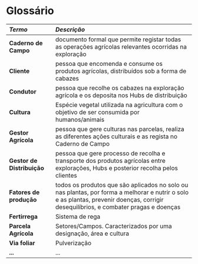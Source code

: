 # Glossário

| **_Termo_**                | **_Descrição_**                                                                                                                                                                       |
| :------------------------- | :------------------------------------------------------------------------------------------------------------------------------------------------------------------------------------ |
| **Caderno de Campo**       | documento formal que permite registar todas as operações agrícolas relevantes ocorridas na exploração                                                                                 |
| **Cliente**                | pessoa que encomenda e consume os produtos agrícolas, distribuídos sob a forma de cabazes                                                                                             |
| **Condutor**               | pessoa que recolhe os cabazes na exploração agrícola e os deposita nos Hubs de distribuição                                                                                           |
| **Cultura**                | Espécie vegetal utilizada na agricultura com o objetivo de ser consumida por humanos/animais                                                                                          |
| **Gestor Agrícola**        | pessoa que gere culturas nas parcelas, realiza as diferentes ações culturais e as regista no Caderno de Campo                                                                         |
| **Gestor de Distribuição** | pessoa que gere processo de recolha e transporte dos produtos agrícolas entre explorações, Hubs e posterior recolha pelos clientes                                                    |
| **Fatores de produção**    | todos os produtos que são aplicados no solo ou nas plantas, por forma a melhorar e nutrir o solo e as plantas, prevenir doenças, corrigir desequilíbrios, e combater pragas e doenças |
| **Fertirrega**             | Sistema de rega                                                                                                                                                                       |
| **Parcela Agrícola**       | Setores/Campos. Caracterizados por uma designação, área e cultura                                                                                                                     |
| **Via foliar**             | Pulverização                                                                                                                                                                          |
| **...**                    | ...                                                                                                                                                                                   |

